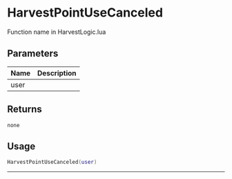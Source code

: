 # HarvestPointUseCanceled

Function name in HarvestLogic.lua

## Parameters

| Name | Description |
| ---- | ----------- |
| user |             |

## Returns

`none`

## Usage

```lua
HarvestPointUseCanceled(user)
```

---
